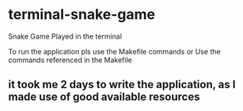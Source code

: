 # terminal-snake-game
Snake Game Played in the terminal

To run the application pls use the Makefile commands or Use the commands referenced in the Makefile


## it took me 2 days to write the application, as I made use of good available resources
